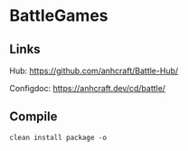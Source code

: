 # BattleGames

## Links

Hub: https://github.com/anhcraft/Battle-Hub/

Configdoc: https://anhcraft.dev/cd/battle/

## Compile

```
clean install package -o
```
